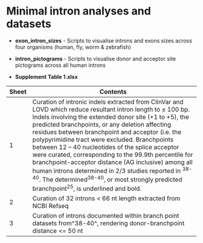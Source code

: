 # Minimal intron analyses and datasets

- **exon_intron_sizes** - Scripts to visualise introns and exons sizes across four organisms (human, fly, worm & zebrafish) 

- **intron_pictograms** - Scripts to visualise donor and acceptor site pictograms across all human introns

- **Supplement Table 1.xlsx**

|Sheet|Contents|
|-------------|------------|
| 1 | Curation of intronic indels extracted from ClinVar and LOVD which reduce resultant intron length to ≤ 100 bp. Indels involving the extended donor site (+1 to +5), the predicted branchpoints, or any deletion affecting residues between branchpoint and acceptor (i.e. the polypyrimidine tract were excluded. Branchpoints between 12 – 40 nucleotides of the splice acceptor were curated, corresponding to the 99.9th percentile for branchpoint-acceptor distance (AG inclusive) among all human introns determined in 2/3 studies reported in <sup>38-40</sup>. The determined<sup>38-40</sup>, or most strongly predicted branchpoint<sup>25</sup>, is underlined and bold. |
| 2 | Curation of 32 introns < 66 nt length extracted from NCBI Refseq |
| 3 | Curation of introns documented within branch point datasets from^38-40^, rendering donor-branchpoint distance <= 50 nt |

